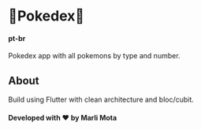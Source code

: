# 🌟**Pokedex**🌟
#### pt-br
Pokedex app with all pokemons by type and number.

## **About**
Build using Flutter with clean architecture and bloc/cubit.

#### Developed with ❤️ by Marli Mota
